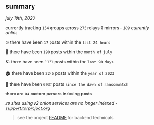 
## summary
_july 19th, 2023_

currently tracking `154` groups across `275` relays & mirrors - _`109` currently online_

⏲ there have been `17` posts within the `last 24 hours`

🦈 there have been `190` posts within the `month of july`

🪐 there have been `1131` posts within the `last 90 days`

🏚 there have been `2246` posts within the `year of 2023`

🦕 there have been `6937` posts `since the dawn of ransomwatch`

there are `84` custom parsers indexing posts

_`20` sites using v2 onion services are no longer indexed - [support.torproject.org](https://support.torproject.org/onionservices/v2-deprecation/)_

> see the project [README](https://github.com/joshhighet/ransomwatch#ransomwatch--) for backend technicals
